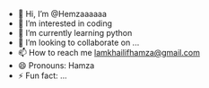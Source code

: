 - 👋 Hi, I’m @Hemzaaaaaa
- 👀 I’m interested in coding
- 🌱 I’m currently learning python
- 💞️ I’m looking to collaborate on ...
- 📫 How to reach me lamkhailifhamza@gmail.com
- 😄 Pronouns: Hamza
- ⚡ Fun fact: ...

<!---
Hemzaaaaaa/Hemzaaaaaa is a ✨ special ✨ repository because its `README.md` (this file) appears on your GitHub profile.
You can click the Preview link to take a look at your changes.
--->
